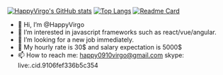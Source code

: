
[![HappyVirgo's GitHub stats](https://github-readme-stats.vercel.app/api?username=happyvirgo&count_private=true&show_icons=true&show_icons=true&repo=github-readme-stats)](https://github.com/HappyVirgo/Drewnogrod)
 [![Top Langs](https://github-readme-stats.vercel.app/api/top-langs/?username=happyvirgo&langs_count=3&hide=html,css,scss,blade)](https://github.com/happyvirgo/github-readme-stats)
 [![Readme Card](https://github-readme-stats.vercel.app/api/pin/?username=happyvirgo&repo=Drewnogrod)](https://github.com/HappyVirgo/Drewnogrod)
- 👋 Hi, I’m @HappyVirgo
- 👀 I’m interested in javascript frameworks such as react/vue/angular.
- 💞️ I’m looking for a new job immediately.
- 🤑 My hourly rate is 30$ and salary expectation is 5000$
- 📫 How to reach me: 
happy0910virgo@gmail.com
skype: live:.cid.9106fef336b5c354

<!---
HappyVirgo/HappyVirgo is a ✨ special ✨ repository because its `README.md` (this file) appears on your GitHub profile.
You can click the Preview link to take a look at your changes.
--->
